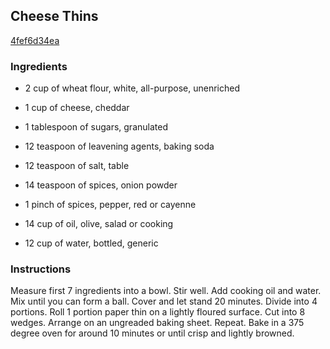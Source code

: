 ## Cheese Thins

[4fef6d34ea](http://www.food.com/recipe/cheese-thins-42384)

### Ingredients

 - 2 cup of wheat flour, white, all-purpose, unenriched

 - 1 cup of cheese, cheddar

 - 1 tablespoon of sugars, granulated

 - 12 teaspoon of leavening agents, baking soda

 - 12 teaspoon of salt, table

 - 14 teaspoon of spices, onion powder

 - 1 pinch of spices, pepper, red or cayenne

 - 14 cup of oil, olive, salad or cooking

 - 12 cup of water, bottled, generic

### Instructions

Measure first 7 ingredients into a bowl. Stir well. Add cooking oil and water. Mix until you can form a ball. Cover and let stand 20 minutes. Divide into 4 portions. Roll 1 portion paper thin on a lightly floured surface. Cut into 8 wedges. Arrange on an ungreaded baking sheet. Repeat. Bake in a 375 degree oven for around 10 minutes or until crisp and lightly browned.